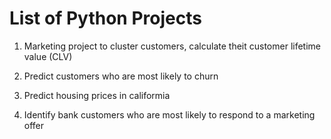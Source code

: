 # List of Python Projects

1. Marketing project to cluster customers, calculate theit customer lifetime value (CLV) 

2. Predict customers who are most likely to churn

3. Predict housing prices in califormia

4. Identify bank customers who are most likely to respond to a marketing offer
